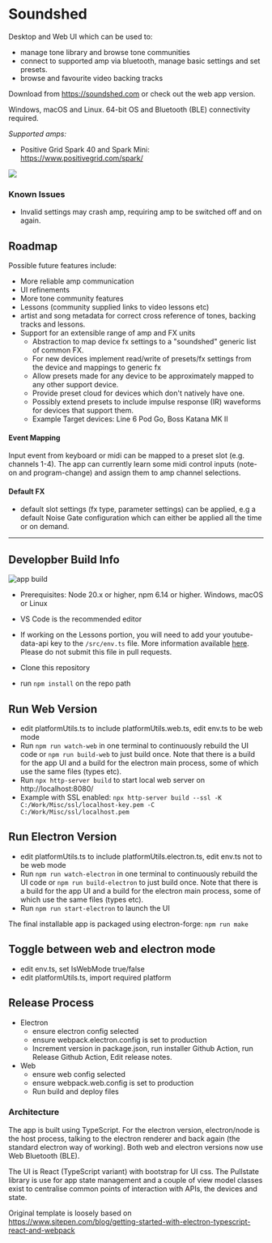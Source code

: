 # Soundshed

Desktop and Web UI which can be used to:
- manage tone library and browse tone communities
- connect to supported amp via bluetooth, manage basic settings and set presets.
- browse and favourite video backing tracks

Download from https://soundshed.com or check out the web app version.

Windows, macOS and Linux. 64-bit OS and Bluetooth (BLE) connectivity required.

*Supported amps:*
- Positive Grid Spark 40 and Spark Mini: https://www.positivegrid.com/spark/

![](https://github.com/soundshed/soundshed-app/raw/main/docs/screens/ui.png)


### Known Issues
- Invalid settings may crash amp, requiring amp to be switched off and on again.

## Roadmap

Possible future features include:

- More reliable amp communication
- UI refinements
- More tone community features
- Lessons (community supplied links to video lessons etc)
- artist and song metadata for correct cross reference of tones, backing tracks and lessons.
- Support for an extensible range of amp and FX units
    - Abstraction to map device fx settings to a "soundshed" generic list of common FX.
    - For new devices implement read/write of presets/fx settings from the device and mappings to generic fx
    - Allow presets made for any device to be approximately mapped to any other support device.
    - Provide preset cloud for devices which don't natively have one.
    - Possibly extend presets to include impulse response (IR) waveforms for devices that support them.
    - Example Target devices: Line 6 Pod Go, Boss Katana MK II

#### Event Mapping
Input event from keyboard or midi can be mapped to a preset slot (e.g. channels 1-4). The app can currently learn some midi control inputs (note-on and program-change) and assign them to amp channel selections.

#### Default FX
- default slot settings (fx type, parameter settings) can be applied, e.g a default Noise Gate configuration which can either be applied all the time or on demand.

----------------------------------------

## Developber Build Info
![app build](https://github.com/soundshed/soundshed-app/workflows/app%20build/badge.svg)
- Prerequisites: Node 20.x or higher, npm 6.14 or higher. Windows, macOS or Linux

- VS Code is the recommended editor

- If working on the Lessons portion, you will need to add your youtube-data-api key to the `/src/env.ts` file. More information available [here](https://developers.google.com/youtube/v3/getting-started). Please do not submit this file in pull requests.

- Clone this repository
- run `npm install` on the repo path

## Run Web Version
- edit platformUtils.ts to include platformUtils.web.ts, edit env.ts to be web mode
- Run `npm run watch-web` in one terminal to continuously rebuild the UI code or `npm run build-web` to just build once. Note that there is a build for the app UI and a build for the electron main process, some of which use the same files (types etc).
- Run `npx http-server build` to start local web server on http://localhost:8080/
- Example with SSL enabled: `npx http-server build --ssl -K C:/Work/Misc/ssl/localhost-key.pem -C C:/Work/Misc/ssl/localhost.pem`

## Run Electron Version
- edit platformUtils.ts to include platformUtils.electron.ts, edit env.ts not to be web mode
- Run `npm run watch-electron` in one terminal to continuously rebuild the UI code or `npm run build-electron` to just build once. Note that there is a build for the app UI and a build for the electron main process, some of which use the same files (types etc).
- Run `npm run start-electron` to launch the UI

The final installable app is packaged using electron-forge:
`npm run make`

## Toggle between web and electron mode
- edit env.ts, set IsWebMode true/false
- edit platformUtils.ts, import required platform

## Release Process 
- Electron
    - ensure electron config selected
    - ensure webpack.electron.config is set to production
    - Increment version in package.json, run installer Github Action, run Release Github Action, Edit release notes.
- Web
    - ensure web config selected
    - ensure webpack.web.config is set to production
    - Run build and deploy files
    
### Architecture
The app is built using TypeScript. For the electron version, electron/node is the host process, talking to the electron renderer and back again (the standard electron way of working). Both web and electron versions now use Web Bluetooth (BLE).

The UI is React (TypeScript variant) with bootstrap for UI css. The Pullstate library is use for app state management and a couple of view model classes exist to centralise common points of interaction with APIs, the devices and state.

Original template is loosely based on https://www.sitepen.com/blog/getting-started-with-electron-typescript-react-and-webpack

